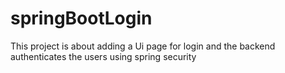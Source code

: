 # springBootLogin
This project is about adding a Ui page for login and the backend authenticates the users using spring security

